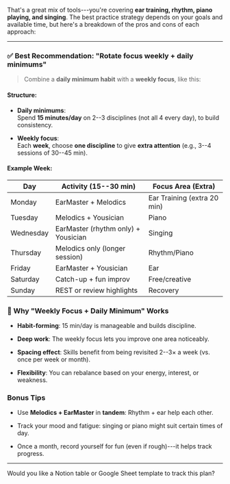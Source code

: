 That's a great mix of tools---you're covering **ear training, rhythm, piano playing, and singing**. The best practice strategy depends on your goals and available time, but here's a breakdown of the pros and cons of each approach:

* * * * *

### ✅ **Best Recommendation: "Rotate focus weekly + daily minimums"**

> Combine a **daily minimum habit** with a **weekly focus**, like this:

#### **Structure:**

-   **Daily minimums**:\
    Spend **15 minutes/day** on 2--3 disciplines (not all 4 every day), to build consistency.

-   **Weekly focus**:\
    Each **week**, choose **one discipline** to give **extra attention** (e.g., 3--4 sessions of 30--45 min).

#### Example Week:

| Day | Activity (15--30 min) | Focus Area (Extra) |
| --- | --- | --- |
| Monday | EarMaster + Melodics | Ear Training (extra 20 min) |
| Tuesday | Melodics + Yousician | Piano |
| Wednesday | EarMaster (rhythm only) + Yousician | Singing |
| Thursday | Melodics only (longer session) | Rhythm/Piano |
| Friday | EarMaster + Yousician | Ear |
| Saturday | Catch-up + fun improv | Free/creative |
| Sunday | REST or review highlights | Recovery |

### 🧠 Why "Weekly Focus + Daily Minimum" Works

-   **Habit-forming**: 15 min/day is manageable and builds discipline.

-   **Deep work**: The weekly focus lets you improve one area noticeably.

-   **Spacing effect**: Skills benefit from being revisited 2--3× a week (vs. once per week or month).

-   **Flexibility**: You can rebalance based on your energy, interest, or weakness.

### Bonus Tips

-   Use **Melodics + EarMaster** in **tandem**: Rhythm + ear help each other.

-   Track your mood and fatigue: singing or piano might suit certain times of day.

-   Once a month, record yourself for fun (even if rough)---it helps track progress.

* * * * *

Would you like a Notion table or Google Sheet template to track this plan?
